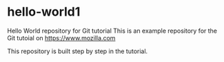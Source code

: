 # hello-world1
Hello World repository for Git tutorial
This is an example repository for the Git tutoial on https://www.mozilla.com

This repository is built step by step in the tutorial.
